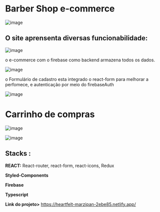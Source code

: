 # Barber Shop e-commerce

![image](https://user-images.githubusercontent.com/94013558/206871244-3e7c6689-5d4c-4695-b964-9550831722a7.png)


## O site aprensenta diversas funcionabilidade: 
![image](https://user-images.githubusercontent.com/94013558/206871348-463ec745-4b74-49e8-826f-44550bfb0bc0.png)

o e-commerce com o firebase como backend armazena todos os dados.

![image](https://user-images.githubusercontent.com/94013558/206871462-2a6b06ee-4ef8-4870-8f9b-9dfafa56c932.png)

o Formulário de cadastro esta integrado o react-form para melhorar a perfomece, e autenticação por meio do firebaseAuth

![image](https://user-images.githubusercontent.com/94013558/206871517-fd684316-bd4e-4aa5-b2f8-b7539b49bdad.png)

# Carrinho de compras
![image](https://user-images.githubusercontent.com/94013558/206871650-26660191-8036-48a6-bd6d-9cd75303e3d5.png)


![image](https://user-images.githubusercontent.com/94013558/206871603-ec2e98e5-c4f0-4429-a768-e00c3de6d81e.png)


## Stacks :


<b>REACT:</b> React-router, react-form, react-icons, Redux

<b>Styled-Components</b>

<b>Firebase</b>

<b>Typescript</b>

<b>Link do projeto></b> https://heartfelt-marzipan-2ebe85.netlify.app/




